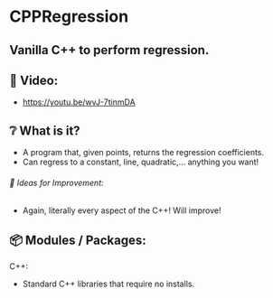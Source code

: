 # CPPRegression

## Vanilla C++ to perform regression.

## :cinema: Video:
* https://youtu.be/wvJ-7tinmDA

## :grey_question: What is it?
* A program that, given points, returns the regression coefficients.
* Can regress to a constant, line, quadratic,... anything you want!

###### :seedling: Ideas for Improvement:
* Again, literally every aspect of the C++! Will improve!

## :package: Modules / Packages:
C++:
* Standard C++ libraries that require no installs.
